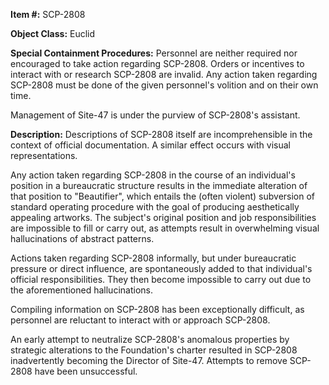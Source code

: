   
**Item #:** SCP-2808

**Object Class:** Euclid

**Special Containment Procedures:** Personnel are neither required nor encouraged to take action regarding SCP-2808. Orders or incentives to interact with or research SCP-2808 are invalid. Any action taken regarding SCP-2808 must be done of the given personnel's volition and on their own time.

Management of Site-47 is under the purview of SCP-2808's assistant.

**Description:** Descriptions of SCP-2808 itself are incomprehensible in the context of official documentation. A similar effect occurs with visual representations.

Any action taken regarding SCP-2808 in the course of an individual's position in a bureaucratic structure results in the immediate alteration of that position to "Beautifier", which entails the (often violent) subversion of standard operating procedure with the goal of producing aesthetically appealing artworks. The subject's original position and job responsibilities are impossible to fill or carry out, as attempts result in overwhelming visual hallucinations of abstract patterns.

Actions taken regarding SCP-2808 informally, but under bureaucratic pressure or direct influence, are spontaneously added to that individual's official responsibilities. They then become impossible to carry out due to the aforementioned hallucinations.

Compiling information on SCP-2808 has been exceptionally difficult, as personnel are reluctant to interact with or approach SCP-2808.

An early attempt to neutralize SCP-2808's anomalous properties by strategic alterations to the Foundation's charter resulted in SCP-2808 inadvertently becoming the Director of Site-47. Attempts to remove SCP-2808 have been unsuccessful.